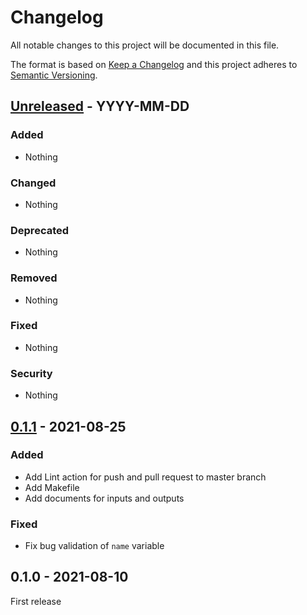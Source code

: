 # Changelog
All notable changes to this project will be documented in this file.

The format is based on [Keep a Changelog](http://keepachangelog.com/en/1.0.0/)
and this project adheres to [Semantic Versioning](http://semver.org/spec/v2.0.0.html).




## [Unreleased] - YYYY-MM-DD

### Added
- Nothing

### Changed
- Nothing

### Deprecated
- Nothing

### Removed
- Nothing

### Fixed
- Nothing

### Security
- Nothing




## [0.1.1] - 2021-08-25

### Added
- Add Lint action for push and pull request to master branch
- Add Makefile
- Add documents for inputs and outputs

### Fixed
- Fix bug validation of `name` variable




## 0.1.0 - 2021-08-10

First release




[Unreleased]: https://github.com/rabiloo/terraform-aws-ecs/compare/v0.1.1...master
[0.1.1]:      https://github.com/rabiloo/terraform-aws-ecs/compare/v0.1.0...v0.1.1
